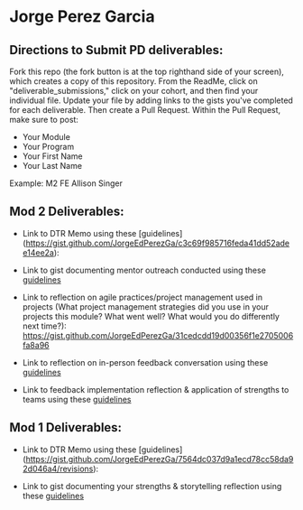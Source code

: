 # Jorge Perez Garcia

## Directions to Submit PD deliverables:
Fork this repo (the fork button is at the top righthand side of your screen), which creates a copy of this repository. From the ReadMe, click on "deliverable_submissions," click on your cohort, and then find your individual file. Update your file by adding links to the gists you've completed for each deliverable. Then create a Pull Request. Within the Pull Request, make sure to post:

* Your Module
* Your Program
* Your First Name
* Your Last Name

Example: M2 FE Allison Singer

## Mod 2 Deliverables:

* Link to DTR Memo using these [guidelines]
(https://gist.github.com/JorgeEdPerezGa/c3c69f985716feda41dd52adee14ee2a):

* Link to gist documenting mentor outreach conducted using these [guidelines](https://gist.github.com/JorgeEdPerezGa/bb1a7d9f97fcd6ac715946958a067cf4)

* Link to reflection on agile practices/project management used in projects (What project management strategies did you use in your projects this module? What went well? What would you do differently next time?): https://gist.github.com/JorgeEdPerezGa/31cedcdd19d00356f1e2705006fa8a96

* Link to reflection on in-person feedback conversation using these [guidelines](https://gist.github.com/JorgeEdPerezGa/730a2b34dfed64ff48f1c07f23bd5065)

* Link to feedback implementation reflection & application of strengths to teams using these [guidelines](https://gist.github.com/JorgeEdPerezGa/54e9f169ad4d403c19fb7fb7f7aa4995)

## Mod 1 Deliverables:
* Link to DTR Memo using these [guidelines]
(https://gist.github.com/JorgeEdPerezGa/7564dc037d9a1ecd78cc58da92d046a4/revisions):

* Link to gist documenting your strengths & storytelling reflection using these [guidelines](https://gist.github.com/JorgeEdPerezGa/f3955f31ad12fb6d14e3859c45035733)
